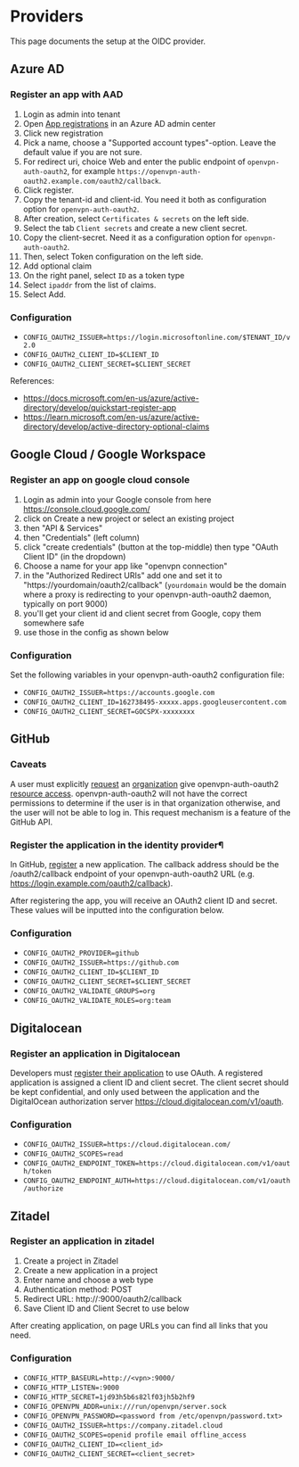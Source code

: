 # Providers

This page documents the setup at the OIDC provider.

## Azure AD

### Register an app with AAD

1. Login as admin into tenant
2. Open [App registrations](https://aad.portal.azure.com/#blade/Microsoft_AAD_IAM/ActiveDirectoryMenuBlade/RegisteredApps) in an Azure AD admin center
3. Click new registration
4. Pick a name, choose a "Supported account types"-option. Leave the default value if you are not sure.
5. For redirect uri, choice Web and enter the public endpoint of `openvpn-auth-oauth2`, for
   example `https://openvpn-auth-oauth2.example.com/oauth2/callback`.
6. Click register.
7. Copy the tenant-id and client-id. You need it both as configuration option for `openvpn-auth-oauth2`.
8. After creation, select `Certificates & secrets` on the left side.
9. Select the tab `Client secrets` and create a new client secret.
10. Copy the client-secret. Need it as a configuration option for `openvpn-auth-oauth2`.
11. Then, select Token configuration on the left side.
12. Add optional claim
13. On the right panel, select `ID` as a token type
14. Select `ipaddr` from the list of claims.
15. Select Add.

### Configuration

- `CONFIG_OAUTH2_ISSUER=https://login.microsoftonline.com/$TENANT_ID/v2.0`
- `CONFIG_OAUTH2_CLIENT_ID=$CLIENT_ID`
- `CONFIG_OAUTH2_CLIENT_SECRET=$CLIENT_SECRET`

References:

- https://docs.microsoft.com/en-us/azure/active-directory/develop/quickstart-register-app
- https://learn.microsoft.com/en-us/azure/active-directory/develop/active-directory-optional-claims

## Google Cloud / Google Workspace

### Register an app on google cloud console

1. Login as admin into your Google console from here https://console.cloud.google.com/
2. click on Create a new project or select an existing project
3. then "API & Services"
4. then "Credentials" (left column)
5. click "create credentials" (button at the top-middle) then type "OAuth Client ID" (in the dropdown)
6. Choose a name for your app like "openvpn connection"
7. in the "Authorized Redirect URIs" add one and set it to "https://yourdomain/oauth2/callback" (`yourdomain` would be the domain where a proxy is
   redirecting to your openvpn-auth-oauth2 daemon, typically on port 9000)
8. you'll get your client id and client secret from Google, copy them somewhere safe
9. use those in the config as shown below

### Configuration

Set the following variables in your openvpn-auth-oauth2 configuration file:

- `CONFIG_OAUTH2_ISSUER=https://accounts.google.com`
- `CONFIG_OAUTH2_CLIENT_ID=162738495-xxxxx.apps.googleusercontent.com`
- `CONFIG_OAUTH2_CLIENT_SECRET=GOCSPX-xxxxxxxx`

## GitHub

### Caveats

A user must explicitly [request](https://help.github.com/articles/requesting-organization-approval-for-oauth-apps/) an
[organization](https://developer.github.com/v3/orgs/) give openvpn-auth-oauth2
[resource access](https://help.github.com/articles/approving-oauth-apps-for-your-organization/).
openvpn-auth-oauth2 will not have the correct permissions to determine if the user is in that organization otherwise, and the user will
not be able to log in. This request mechanism is a feature of the GitHub API.

### Register the application in the identity provider¶

In GitHub, [register](https://github.com/settings/developers) a new application. The callback address should be the /oauth2/callback endpoint of your
openvpn-auth-oauth2 URL (e.g. https://login.example.com/oauth2/callback).

After registering the app, you will receive an OAuth2 client ID and secret. These values will be inputted into the configuration below.

### Configuration

- `CONFIG_OAUTH2_PROVIDER=github`
- `CONFIG_OAUTH2_ISSUER=https://github.com`
- `CONFIG_OAUTH2_CLIENT_ID=$CLIENT_ID`
- `CONFIG_OAUTH2_CLIENT_SECRET=$CLIENT_SECRET`
- `CONFIG_OAUTH2_VALIDATE_GROUPS=org`
- `CONFIG_OAUTH2_VALIDATE_ROLES=org:team`

## Digitalocean

### Register an application in Digitalocean

Developers must [register their application](https://cloud.digitalocean.com/account/api/applications/new) to use OAuth.
A registered application is assigned a client ID and client secret.
The client secret should be kept confidential,
and only used between the application and the DigitalOcean authorization server https://cloud.digitalocean.com/v1/oauth.

### Configuration

- `CONFIG_OAUTH2_ISSUER=https://cloud.digitalocean.com/`
- `CONFIG_OAUTH2_SCOPES=read`
- `CONFIG_OAUTH2_ENDPOINT_TOKEN=https://cloud.digitalocean.com/v1/oauth/token`
- `CONFIG_OAUTH2_ENDPOINT_AUTH=https://cloud.digitalocean.com/v1/oauth/authorize`

## Zitadel

### Register an application in zitadel

1. Create a project in Zitadel
2. Create a new application in a project
3. Enter name and choose a web type
4. Authentication method: POST
5. Redirect URL: http://<vpn>:9000/oauth2/callback
6. Save Client ID and Client Secret to use below

After creating application, on page URLs you can find all links that you need.

### Configuration

- `CONFIG_HTTP_BASEURL=http://<vpn>:9000/`
- `CONFIG_HTTP_LISTEN=:9000`
- `CONFIG_HTTP_SECRET=1jd93h5b6s82lf03jh5b2hf9`
- `CONFIG_OPENVPN_ADDR=unix:///run/openvpn/server.sock`
- `CONFIG_OPENVPN_PASSWORD=<password from /etc/openvpn/password.txt>`
- `CONFIG_OAUTH2_ISSUER=https://company.zitadel.cloud`
- `CONFIG_OAUTH2_SCOPES=openid profile email offline_access`
- `CONFIG_OAUTH2_CLIENT_ID=<client_id>`
- `CONFIG_OAUTH2_CLIENT_SECRET=<client_secret>`
